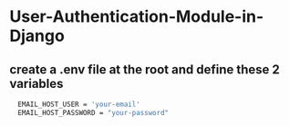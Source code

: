 # User-Authentication-Module-in-Django

## create a .env file at the root and define these 2 variables 
```bash
  EMAIL_HOST_USER = 'your-email'
  EMAIL_HOST_PASSWORD = "your-password"
